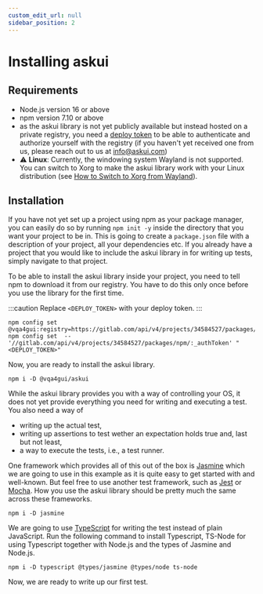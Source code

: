 ```yaml
---
custom_edit_url: null
sidebar_position: 2
---
```


# Installing askui

## Requirements

- Node.js version 16 or above
- npm version 7.10 or above
- as the askui library is not yet publicly available but instead hosted on a private registry, you need a [deploy token](https://docs.gitlab.com/ee/user/project/deploy_tokens/) to be able to authenticate and authorize yourself with the registry (if you haven't yet received one from us, please reach out to us at <info@askui.com>)
- :warning: **Linux**: Currently, the windowing system Wayland is not supported. You can switch to Xorg to make the askui library work with your Linux distribution (see [How to Switch to Xorg from Wayland](https://www.maketecheasier.com/switch-xorg-wayland-ubuntu1710/)).

## Installation

If you have not yet set up a project using npm as your package manager, you can easily do so by running `npm init -y` inside the directory that you want your project to be in. This is going to create a `package.json` file with a description of your project, all your dependencies etc. If you already have a project that you would like to include the askui library in for writing up tests, simply navigate to that project.

To be able to install the askui library inside your project, you need to tell npm to download it from our registry. You have to do this only once before you use the library for the first time.

:::caution
Replace  `<DEPLOY_TOKEN>` with your deploy token.
:::

```shell
npm config set  @vqa4gui:registry=https://gitlab.com/api/v4/projects/34584527/packages/npm/
npm config set  -- '//gitlab.com/api/v4/projects/34584527/packages/npm/:_authToken' "<DEPLOY_TOKEN>"
```

Now, you are ready to install the askui library.

```shell
npm i -D @vqa4gui/askui
```

While the askui library provides you with a way of controlling your OS, it does not yet provide everything you need for writing and executing a test. You also need a way of 
- writing up the actual test, 
- writing up assertions to test wether an expectation holds true and, last but not least, 
- a way to execute the tests, i.e., a test runner.

One framework which provides all of this out of the box is [Jasmine](https://jasmine.github.io/) which we are going to use in this example as it is quite easy to get started with and well-known. But feel free to use another test framework, such as [Jest](https://jestjs.io/) or [Mocha](https://mochajs.org/). How you use the askui library should be pretty much the same across these frameworks.

```shell
npm i -D jasmine
```

We are going to use [TypeScript](https://www.typescriptlang.org/) for writing the test instead of plain JavaScript. Run the following command to install Typescript, TS-Node for using Typescript together with Node.js and the types of Jasmine and Node.js.

```shell
npm i -D typescript @types/jasmine @types/node ts-node
```

Now, we are ready to write up our first test.
